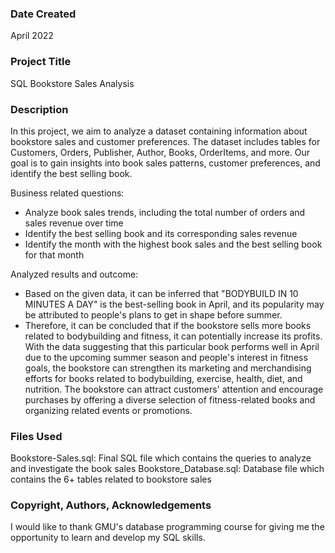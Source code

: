 ###  Date Created

April 2022

###  Project Title 

SQL Bookstore Sales Analysis

###  Description

In this project, we aim to analyze a dataset containing information about bookstore sales and customer preferences. The dataset includes tables for Customers, Orders, Publisher, Author, Books, OrderItems, and more. Our goal is to gain insights into book sales patterns, customer preferences, and identify the best selling book.

Business related questions:
* Analyze book sales trends, including the total number of orders and sales revenue over time
* Identify the best selling book and its corresponding sales revenue
* Identify the month with the highest book sales and the best selling book for that month

Analyzed results and outcome: 
* Based on the given data, it can be inferred that "BODYBUILD IN 10 MINUTES A DAY" is the best-selling book in April, and its popularity may be attributed to people's plans to get in shape before summer.
* Therefore, it can be concluded that if the bookstore sells more books related to bodybuilding and fitness, it can potentially increase its profits. With the data suggesting that this particular book performs well in April due to the upcoming summer season and people's interest in fitness goals, the bookstore can strengthen its marketing and merchandising efforts for books related to bodybuilding, exercise, health, diet, and nutrition. The bookstore can attract customers' attention and encourage purchases by offering a diverse selection of fitness-related books and organizing related events or promotions.

###  Files Used

Bookstore-Sales.sql: Final SQL file which contains the queries to analyze and investigate the book sales
Bookstore_Database.sql: Database file which contains the 6+ tables related to bookstore sales

### Copyright, Authors, Acknowledgements

I would like to thank GMU's database programming course for giving me the opportunity to learn and develop my SQL skills.

